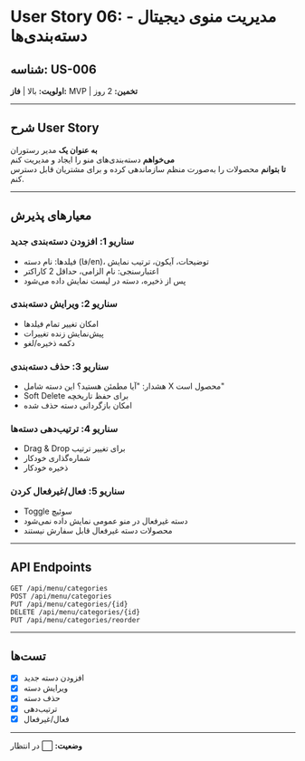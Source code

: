 # User Story 06: مدیریت منوی دیجیتال - دسته‌بندی‌ها

## شناسه: US-006
**اولویت:** بالا | **فاز:** MVP | **تخمین:** 2 روز

---

## شرح User Story

**به عنوان یک** مدیر رستوران  
**می‌خواهم** دسته‌بندی‌های منو را ایجاد و مدیریت کنم  
**تا بتوانم** محصولات را به‌صورت منظم سازماندهی کرده و برای مشتریان قابل دسترس کنم.

---

## معیارهای پذیرش

### سناریو 1: افزودن دسته‌بندی جدید
- فیلدها: نام دسته (فا/en)، توضیحات، آیکون، ترتیب نمایش
- اعتبارسنجی: نام الزامی، حداقل 2 کاراکتر
- پس از ذخیره، دسته در لیست نمایش داده می‌شود

### سناریو 2: ویرایش دسته‌بندی
- امکان تغییر تمام فیلدها
- پیش‌نمایش زنده تغییرات
- دکمه ذخیره/لغو

### سناریو 3: حذف دسته‌بندی
- هشدار: "آیا مطمئن هستید؟ این دسته شامل X محصول است"
- Soft Delete برای حفظ تاریخچه
- امکان بازگردانی دسته حذف شده

### سناریو 4: ترتیب‌دهی دسته‌ها
- Drag & Drop برای تغییر ترتیب
- شماره‌گذاری خودکار
- ذخیره خودکار

### سناریو 5: فعال/غیرفعال کردن
- Toggle سوئیچ
- دسته غیرفعال در منو عمومی نمایش داده نمی‌شود
- محصولات دسته غیرفعال قابل سفارش نیستند

---

## API Endpoints

```
GET /api/menu/categories
POST /api/menu/categories
PUT /api/menu/categories/{id}
DELETE /api/menu/categories/{id}
PUT /api/menu/categories/reorder
```

---

## تست‌ها
- [x] افزودن دسته جدید
- [x] ویرایش دسته
- [x] حذف دسته
- [x] ترتیب‌دهی
- [x] فعال/غیرفعال

---

**وضعیت:** ⬜ در انتظار
